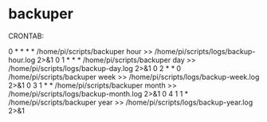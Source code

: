 # backuper


 
CRONTAB:

0 * * * * /home/pi/scripts/backuper hour >> /home/pi/scripts/logs/backup-hour.log 2>&1
0 1 * * * /home/pi/scripts/backuper day >> /home/pi/scripts/logs/backup-day.log 2>&1
0 2 * * 0 /home/pi/scripts/backuper week >> /home/pi/scripts/logs/backup-week.log 2>&1
0 3 1 * * /home/pi/scripts/backuper month >> /home/pi/scripts/logs/backup-month.log 2>&1
0 4 1 1 * /home/pi/scripts/backuper year >> /home/pi/scripts/logs/backup-year.log 2>&1
